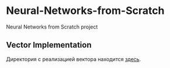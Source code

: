 # Neural-Networks-from-Scratch
Neural Networks from Scratch project


## Vector Implementation

Директория с реализацией вектора находится [здесь](vector_implementation/).

